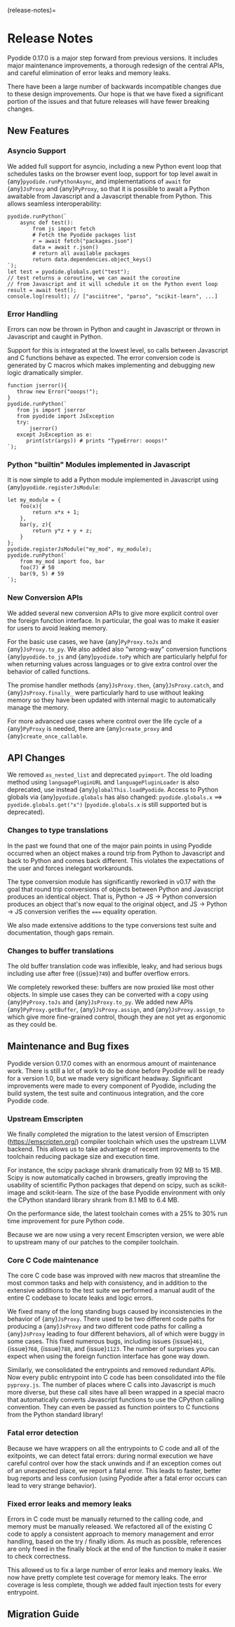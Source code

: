(release-notes)=
# Release Notes
Pyodide 0.17.0 is a major step forward from previous versions. It includes major
maintenance improvements, a thorough redesign of the central APIs, and careful
elimination of error leaks and memory leaks.

There have been a large number of backwards incompatible changes due to these
design improvements. Our hope is that we have fixed a significant portion of the
issues and that future releases will have fewer breaking changes.

## New Features

### Asyncio Support

We added full support for asyncio, including a new Python event loop that
schedules tasks on the browser event loop, support for top level await in
{any}`pyodide.runPythonAsync`, and implementations of `await` for {any}`JsProxy`
and {any}`PyProxy`, so that it is possible to await a Python awaitable from
Javascript and a Javascript thenable from Python. This allows seamless
interoperability:
```pyodide
pyodide.runPython(`
    async def test():
        from js import fetch
        # Fetch the Pyodide packages list
        r = await fetch("packages.json")
        data = await r.json()
        # return all available packages
        return data.dependencies.object_keys()
`);
let test = pyodide.globals.get("test");
// test returns a coroutine, we can await the coroutine
// from Javascript and it will schedule it on the Python event loop
result = await test();
console.log(result); // ["asciitree", "parso", "scikit-learn", ...]
```

### Error Handling

Errors can now be thrown in Python and caught in Javascript or thrown in
Javascript and caught in Python.

Support for this is integrated at the lowest level, so calls between Javascript
and C functions behave as expected. The error conversion code is generated by C
macros which makes implementing and debugging new logic dramatically simpler.

```pyodide
function jserror(){
   throw new Error("ooops!");
}
pyodide.runPython(`
   from js import jserror
   from pyodide import JsException
   try:
       jserror()
   except JsException as e:
      print(str(args)) # prints "TypeError: ooops!"
`);
```

### Python "builtin" Modules implemented in Javascript

It is now simple to add a Python module implemented in Javascript using
{any}`pyodide.registerJsModule`:
```pyodide
let my_module = {
    foo(x){
        return x*x + 1;
    },
    bar(y, z){
        return y*z + y + z;
    }
};
pyodide.registerJsModule("my_mod", my_module);
pyodide.runPython(`
    from my_mod import foo, bar
    foo(7) # 50
    bar(9, 5) # 59
`);
```

### New Conversion APIs
We added several new conversion APIs to give more explicit control over the
foreign function interface. In particular, the goal was to make it easier for
users to avoid leaking memory.

For the basic use cases, we have {any}`PyProxy.toJs` and {any}`JsProxy.to_py`.
We also added also "wrong-way" conversion functions {any}`pyodide.to_js` and
{any}`pyodide.toPy` which are particularly helpful for when returning values
across languages or to give extra control over the behavior of called functions.

The promise handler methods {any}`JsProxy.then`, {any}`JsProxy.catch`, and
{any}`JsProxy.finally_` were particularly hard to use without leaking memory so
they have been updated with internal magic to automatically manage the memory.

For more advanced use cases where control over the life cycle of a {any}`PyProxy` is
needed, there are {any}`create_proxy` and {any}`create_once_callable`.

## API Changes
We removed `as_nested_list` and deprecated `pyimport`. The old loading method
using `languagePluginURL` and `languagePluginLoader` is also deprecated, use
instead {any}`globalThis.loadPyodide`. Access to Python globals via
{any}`pyodide.globals` has also changed: `pyodide.globals.x` ==>
`pyodide.globals.get("x")` (`pyodide.globals.x` is still supported but is
deprecated).

### Changes to type translations
In the past we found that one of the major pain points in using Pyodide occurred
when an object makes a round trip from Python to Javascript and back to Python
and comes back different. This violates the expectations of the user and forces
inelegant workarounds.

The type conversion module has significantly reworked in v0.17 with the goal
that round trip conversions of objects between Python and Javascript produces an
identical object. That is, Python -> JS -> Python conversion produces an object
that's now equal to the original object, and JS -> Python -> JS conversion
verifies the `===` equality operation.

We also made extensive additions to the type conversions test suite and
documentation, though gaps remain.

### Changes to buffer translations

The old buffer translation code was inflexible, leaky, and had serious bugs
including use after free ({issue}`749`) and buffer overflow errors.

We completely reworked these: buffers are now proxied like most other objects.
In simple use cases they can be converted with a copy using {any}`PyProxy.toJs`
and {any}`JsProxy.to_py`. We added new APIs {any}`PyProxy.getBuffer`,
{any}`JsProxy.assign`, and {any}`JsProxy.assign_to` which give more fine-grained
control, though they are not yet as ergonomic as they could be.

## Maintenance and Bug fixes
Pyodide version 0.17.0 comes with an enormous amount of maintenance work. There
is still a lot of work to do be done before Pyodide will be ready for a version
1.0, but we made very significant headway. Significant improvements were made to
every component of Pyodide, including the build system, the test suite and
continuous integration, and the core Pyodide code.

### Upstream Emscripten

We finally completed the migration to the latest version of Emscripten
(https://emscripten.org/) compiler toolchain which uses the upstream LLVM
backend. This allows us to take advantage of  recent improvements to the
toolchain reducing package size and execution time.

For instance, the scipy package  shrank dramatically from 92 MB to 15 MB. Scipy
is now automatically cached in browsers, greatly improving the usability of
scientific Python packages that depend on scipy, such as scikit-image and
scikit-learn. The size of the base Pyodide environment with only the CPython
standard library shrank from 8.1 MB to 6.4 MB.

On the performance side, the latest toolchain comes with a 25% to 30% run time
improvement for pure Python code.

Because we are now using a very recent Emscripten version, we were able to
upstream many of our patches to the compiler toolchain.

### Core C Code maintenance

The core C code base was improved with new macros that streamline the most
common tasks and help with consistency, and in addition to the extensive
additions to the test suite we performed a manual audit of the entire C codebase
to locate leaks and logic errors.

We fixed many of the long standing bugs caused by inconsistencies in the
behavior of {any}`JsProxy`. There used to be two different code paths for
producing a {any}`JsProxy` and two different code paths for calling a
{any}`JsProxy` leading to four different behaviors, all of which were buggy in
some cases. This fixed numerous bugs, including issues {issue}`461`,
{issue}`768`, {issue}`788`, and {issue}`1123`. The number of surprises you can
expect when using the foreign function interface has gone way down.

Similarly, we consolidated the entrypoints and removed redundant APIs. Now every
public entrypoint into C code has been consolidated into the file `pyproxy.js`.
The number of places where C calls into Javascript is much more diverse, but
these call sites have all been wrapped in a special macro that automatically
converts Javascript functions to use the CPython calling convention. They can
even be passed as function pointers to C functions from the Python standard
library!

### Fatal error detection

Because we have wrappers on all the entrypoints to C code and all of the
exitpoints, we can detect fatal errors: during normal execution we have careful
control over how the stack unwinds and if an exception comes out of an
unexpected place, we report a fatal error. This leads to faster, better bug
reports and less confusion (using Pyodide after a fatal error occurs can lead to
very strange behavior).

### Fixed error leaks and memory leaks
Errors in C code must be manually returned to the calling code, and memory must
be manually released. We refactored all of the existing C code to apply a
consistent approach to memory management and error handling, based on the try /
finally idiom. As much as possible, references are only freed in the finally
block at the end of the function to make it easier to check correctness.

This allowed us to fix a large number of error leaks and memory leaks. We now
have pretty complete test coverage for memory leaks. The error coverage is less
complete, though we added fault injection tests for every entrypoint.

## Migration Guide
